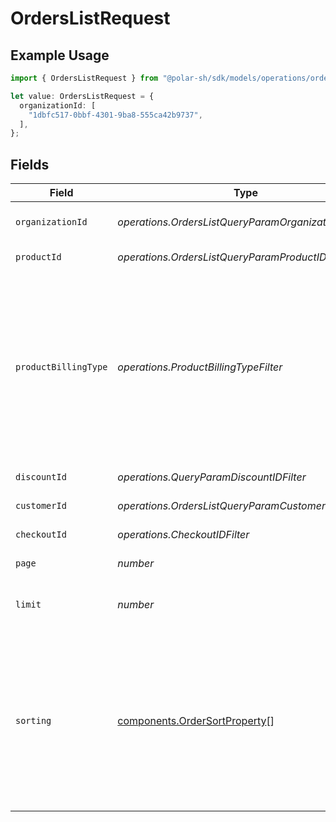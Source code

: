 # OrdersListRequest

## Example Usage

```typescript
import { OrdersListRequest } from "@polar-sh/sdk/models/operations/orderslist.js";

let value: OrdersListRequest = {
  organizationId: [
    "1dbfc517-0bbf-4301-9ba8-555ca42b9737",
  ],
};
```

## Fields

| Field                                                                                                                                                                               | Type                                                                                                                                                                                | Required                                                                                                                                                                            | Description                                                                                                                                                                         |
| ----------------------------------------------------------------------------------------------------------------------------------------------------------------------------------- | ----------------------------------------------------------------------------------------------------------------------------------------------------------------------------------- | ----------------------------------------------------------------------------------------------------------------------------------------------------------------------------------- | ----------------------------------------------------------------------------------------------------------------------------------------------------------------------------------- |
| `organizationId`                                                                                                                                                                    | *operations.OrdersListQueryParamOrganizationIDFilter*                                                                                                                               | :heavy_minus_sign:                                                                                                                                                                  | Filter by organization ID.                                                                                                                                                          |
| `productId`                                                                                                                                                                         | *operations.OrdersListQueryParamProductIDFilter*                                                                                                                                    | :heavy_minus_sign:                                                                                                                                                                  | Filter by product ID.                                                                                                                                                               |
| `productBillingType`                                                                                                                                                                | *operations.ProductBillingTypeFilter*                                                                                                                                               | :heavy_minus_sign:                                                                                                                                                                  | Filter by product billing type. `recurring` will filter data corresponding to subscriptions creations or renewals. `one_time` will filter data corresponding to one-time purchases. |
| `discountId`                                                                                                                                                                        | *operations.QueryParamDiscountIDFilter*                                                                                                                                             | :heavy_minus_sign:                                                                                                                                                                  | Filter by discount ID.                                                                                                                                                              |
| `customerId`                                                                                                                                                                        | *operations.OrdersListQueryParamCustomerIDFilter*                                                                                                                                   | :heavy_minus_sign:                                                                                                                                                                  | Filter by customer ID.                                                                                                                                                              |
| `checkoutId`                                                                                                                                                                        | *operations.CheckoutIDFilter*                                                                                                                                                       | :heavy_minus_sign:                                                                                                                                                                  | Filter by checkout ID.                                                                                                                                                              |
| `page`                                                                                                                                                                              | *number*                                                                                                                                                                            | :heavy_minus_sign:                                                                                                                                                                  | Page number, defaults to 1.                                                                                                                                                         |
| `limit`                                                                                                                                                                             | *number*                                                                                                                                                                            | :heavy_minus_sign:                                                                                                                                                                  | Size of a page, defaults to 10. Maximum is 100.                                                                                                                                     |
| `sorting`                                                                                                                                                                           | [components.OrderSortProperty](../../models/components/ordersortproperty.md)[]                                                                                                      | :heavy_minus_sign:                                                                                                                                                                  | Sorting criterion. Several criteria can be used simultaneously and will be applied in order. Add a minus sign `-` before the criteria name to sort by descending order.             |